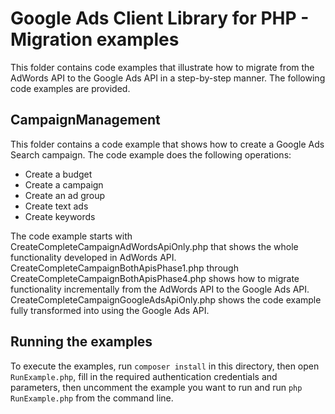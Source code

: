 # Google Ads Client Library for PHP - Migration examples

This folder contains code examples that illustrate how to migrate from the AdWords API to the
Google Ads API in a step-by-step manner. The following code examples are provided.

## CampaignManagement

This folder contains a code example that shows how to create a Google Ads Search campaign. 
The code example does the following operations:

  - Create a budget
  - Create a campaign
  - Create an ad group
  - Create text ads
  - Create keywords

The code example starts with CreateCompleteCampaignAdWordsApiOnly.php that shows the whole
functionality developed in AdWords API. CreateCompleteCampaignBothApisPhase1.php through
CreateCompleteCampaignBothApisPhase4.php shows how to migrate functionality
incrementally from the AdWords API to the Google Ads API. CreateCompleteCampaignGoogleAdsApiOnly.php
shows the code example fully transformed into using the Google Ads API.

## Running the examples

To execute the examples, run `composer install` in this directory, then open `RunExample.php`,
fill in the required authentication credentials and parameters, then uncomment the example you
want to run and run `php RunExample.php` from the command line.